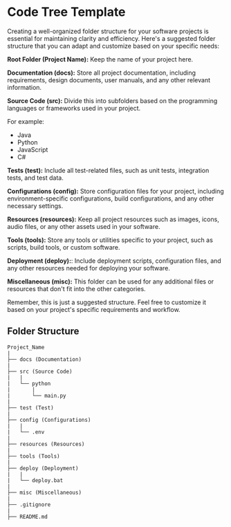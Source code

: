 # Code Tree Template

Creating a well-organized folder structure for your software projects is essential for maintaining clarity and efficiency. Here's a suggested folder structure that you can adapt and customize based on your specific needs:

**Root Folder (Project Name):** Keep the name of your project here.

**Documentation (docs):** Store all project documentation, including requirements, design documents, user manuals, and any other relevant information.

**Source Code (src):** Divide this into subfolders based on the programming languages or frameworks used in your project.

For example:

- Java
- Python
- JavaScript
- C#

**Tests (test):** Include all test-related files, such as unit tests, integration tests, and test data.

**Configurations (config):** Store configuration files for your project, including environment-specific configurations, build configurations, and any other necessary settings.

**Resources (resources):** Keep all project resources such as images, icons, audio files, or any other assets used in your software.

**Tools (tools):** Store any tools or utilities specific to your project, such as scripts, build tools, or custom software.

**Deployment (deploy):**: Include deployment scripts, configuration files, and any other resources needed for deploying your software.

**Miscellaneous (misc):** This folder can be used for any additional files or resources that don't fit into the other categories.

Remember, this is just a suggested structure. Feel free to customize it based on your project's specific requirements and workflow.

## Folder Structure

    Project_Name
    |
    ├── docs (Documentation)
    |
    ├── src (Source Code)
    |   |
    |   └── python
    |       |
    |       └── main.py
    |
    ├── test (Test)
    |
    ├── config (Configurations)
    |   |
    |   └── .env
    |
    ├── resources (Resources)
    |
    ├── tools (Tools)
    |
    ├── deploy (Deployment)
    |   |
    |   └── deploy.bat
    |
    ├── misc (Miscellaneous)
    |
    ├── .gitignore
    |
    ├── README.md
